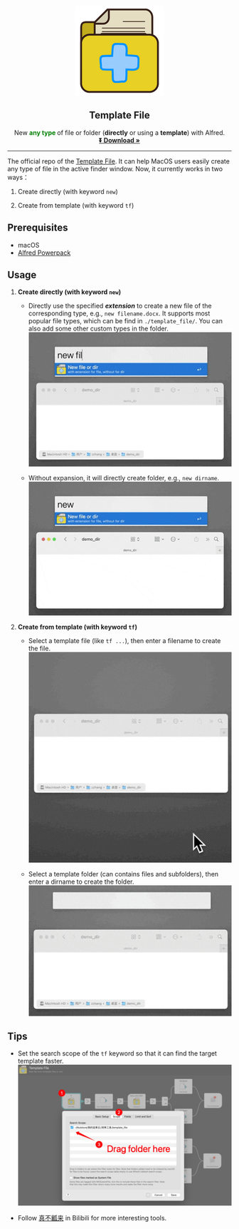 <!-- PROJECT LOGO -->
<br />
<p align="center">
  <a href="https://www.alfredforum.com/topic/18246-new-any-type-of-file-or-folder-directly-or-using-a-template/">
    <img src="icon.png" alt="Logo">
  </a>

  <h2 align="center">Template File</h3>

  <p align="center">
    New <font color="green"><b> any type </b></font> of file or folder (<b>directly</b> or using a <b>template</b>) with Alfred.
    <br />
    <a href="http://www.packal.org/workflow/template-file"><strong>⏬ Download »</strong></a>
    <br/>
  </p>
</p>



***
The official repo of the 
[Template File](http://www.packal.org/workflow/template-file).
It can help MacOS users easily create any type of file in the active finder window.
Now, it currently works in two ways：

1. Create directly (with keyword `new`)

2. Create from template (with keyword `tf`)

<!-- 1. Directly create a folder or any type of empty file.
2. Create folders or files from template files or folders. -->



## Prerequisites
* macOS
* [Alfred Powerpack](https://www.alfredapp.com/)


<!-- USAGE EXAMPLES -->
## Usage
1. **Create directly (with keyword `new`)**
    * Directly use the specified ***extension*** to create a new file of the corresponding type, e.g., `new filename.docx`. It supports most popular file types, which can be find in `./template_file/`. You can also add some other custom types in the folder.
    ![new-file](./pic/new_file.gif)



    * Without expansion, it will directly create folder, e.g., `new dirname`.
    ![new-dir](./pic/new_dir.gif)




2. **Create from template (with keyword `tf`)**
    * Select a template file (like `tf ...`), then enter a filename to create the file.
    ![cp-file](./pic/cp_file.gif)


    * Select a template folder (can contains files and subfolders), then enter a dirname to create the folder.
    ![cp-dir](./pic/cp_dir.gif)



## Tips
* Set the search scope of the `tf` keyword so that it can find the target template faster.
![set_scope](./pic/scope_setting.jpg)

* Follow [真不瓤来](https://space.bilibili.com/184678848) in Bilibili for more interesting tools.


